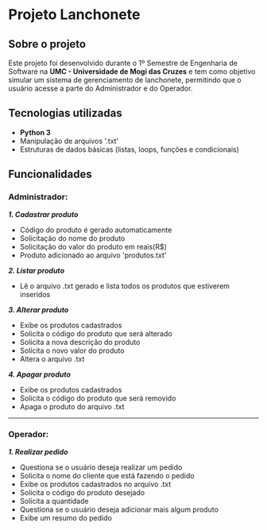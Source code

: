 # Projeto Lanchonete
## Sobre o projeto
Este projeto foi desenvolvido durante o 1º Semestre de Engenharia de Software na **UMC - Universidade de Mogi das Cruzes** e tem como objetivo simular um sistema de gerenciamento de lanchonete, 
permitindo que o usuário acesse a parte do Administrador e do Operador.

## Tecnologias utilizadas
- **Python 3**
- Manipulação de arquivos '.txt'
- Estruturas de dados básicas (listas, loops, funções e condicionais)



## Funcionalidades
### Administrador:

***1. Cadastrar produto***  
  * Código do produto é gerado automaticamente
  * Solicitação do nome do produto
  * Solicitação do valor do produto em reais(R$)
  * Produto adicionado ao arquivo 'produtos.txt'

***2. Listar produto***
   * Lê o arquivo .txt gerado e lista todos os produtos que estiverem inseridos  
     
***3. Alterar produto***
   * Exibe os produtos cadastrados
   * Solicita o código do produto que será alterado
   * Solicita a nova descrição do produto
   * Solicita o novo valor do produto
   * Altera o arquivo .txt  
     
***4. Apagar produto***
   * Exibe os produtos cadastrados
   * Solicita o código do produto que será removido
   * Apaga o produto do arquivo .txt

---

### Operador:

***1. Realizar pedido***
* Questiona se o usuário deseja realizar um pedido
* Solicita o nome do cliente que está fazendo o pedido
* Exibe os produtos cadastrados no arquivo .txt
* Solicita o código do produto desejado
* Solicita a quantidade
* Questiona se o usuário deseja adicionar mais algum produto
* Exibe um resumo do pedido

